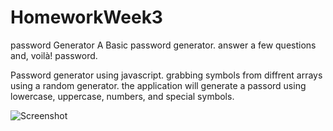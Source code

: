 # HomeworkWeek3
password Generator
A Basic password generator. answer a few questions and, voilà! password.




Password generator using javascript. grabbing symbols from diffrent arrays using a random generator. the application will generate a passord using lowercase, uppercase, numbers, and special symbols.


![Screenshot](https://raw.githubusercontent.com/TylerWilliams97/Password_Generator/main/Screenshot%20(4).png)




